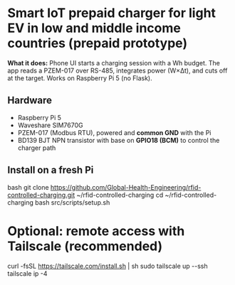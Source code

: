 # Smart IoT prepaid charger for light EV in low and middle income countries (prepaid prototype)

**What it does:** Phone UI starts a charging session with a Wh budget. The app reads a PZEM-017 over RS-485, integrates power (W×Δt), and cuts off at the target. Works on Raspberry Pi 5 (no Flask).

## Hardware
- Raspberry Pi 5
- Waveshare SIM7670G
- PZEM-017 (Modbus RTU), powered and **common GND** with the Pi
- BD139 BJT NPN transistor with base on **GPIO18 (BCM)** to control the charger path

## Install on a fresh Pi
bash
git clone https://github.com/Global-Health-Engineering/rfid-controlled-charging.git ~/rfid-controlled-charging
cd ~/rfid-controlled-charging
bash src/scripts/setup.sh

# Optional: remote access with Tailscale (recommended)
curl -fsSL https://tailscale.com/install.sh | sh
sudo tailscale up --ssh
tailscale ip -4

